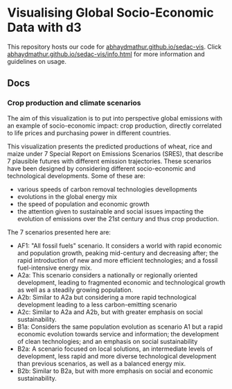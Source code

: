 # Visualising Global Socio-Economic Data with d3

This repository hosts our code for [abhaydmathur.github.io/sedac-vis](sedac-vis). Click [abhaydmathur.github.io/sedac-vis/info.html](here) for more information and guidelines on usage.

## Docs

### Crop production and climate scenarios
The aim of this visualization is to put into perspective global emissions with an example of socio-economic impact: crop production, directly correlated to life prices and purchasing power in different countries.

This visualization presents the predicted productions of wheat, rice and maize under 7 Special Report on Emissions Scenarios (SRES), that describe 7 plausible futures with different emission trajectories. These scenarios have been designed by considering different socio-economic and technological developments. Some of these are: 
- various speeds of carbon removal technologies devellopments
- evolutions in the global energy mix
- the speed of population and economic growth
- the attention given to sustainable and social issues
impacting the evolution of emissions over the 21st century and thus crop production.

The 7 scenarios presented here are:
- AF1: "All fossil fuels" scenario. It considers a world with rapid economic and population growth, peaking mid-century and decreasing after; the rapid introduction of new and more efficient technologies; and a fossil fuel-intensive energy mix.
- A2a: This scenario considers a nationally or regionally oriented development, leading to fragmented economic and technological growth as well as a steadily growing population.
- A2b: Similar to A2a but considering a more rapid technological development leading to a less carbon-emitting scenario
- A2c: Similar to A2a and A2b, but with greater emphasis on social sustainability.
- B1a: Considers the same population evolution as scenario A1 but a rapid economic evolution towards service and information; the development of clean technologies; and an emphasis on social sustainability
- B2a: A scenario focused on local solutions, an intermediate levels of development, less rapid and more diverse technological development than previous scenarios, as well as a balanced energy mix.
- B2b: Similar to B2a, but with more emphasis on social and economic sustainability.



